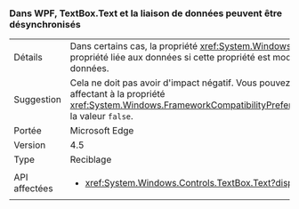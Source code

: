 ### <a name="wpf-textboxtext-can-be-out-of-sync-with-databinding"></a>Dans WPF, TextBox.Text et la liaison de données peuvent être désynchronisés

|   |   |
|---|---|
|Détails|Dans certains cas, la propriété <xref:System.Windows.Controls.TextBox.Text> reflète une valeur précédente de la propriété liée aux données si cette propriété est modifiée au cours d'une opération d'écriture de liaison de données.|
|Suggestion|Cela ne doit pas avoir d'impact négatif. Vous pouvez, cependant, restaurer le comportement précédent en affectant à la propriété <xref:System.Windows.FrameworkCompatibilityPreferences.KeepTextBoxDisplaySynchronizedWithTextProperty> la valeur <code>false</code>.|
|Portée|Microsoft Edge|
|Version|4.5|
|Type|Reciblage|
|API affectées|<ul><li><xref:System.Windows.Controls.TextBox.Text?displayProperty=nameWithType></li></ul>|

